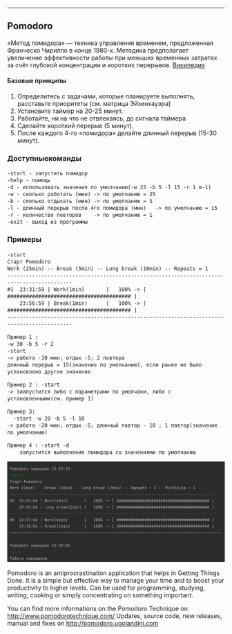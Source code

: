 --------
Pomodoro
--------
«Метод помидора» — техника управления временем, предложенная Франческо Чирилло в конце 1980-х.
Методика предполагает увеличение эффективности работы при меньших временных затратах за счёт 
глубокой концентрации и коротких перерывов. [Википедия](https://ru.wikipedia.org/wiki/%D0%9C%D0%B5%D1%82%D0%BE%D0%B4_%D0%BF%D0%BE%D0%BC%D0%B8%D0%B4%D0%BE%D1%80%D0%B0)

#### Базовые принципы
1. Определитесь с задачами, которые планируете выполнять, расставьте приоритеты (см. матрица Эйзенхауэра)
2. Установите таймер на 20-25 минут.
3. Работайте, ни на что не отвлекаясь, до сигнала таймера
4. Сделайте короткий перерыв (5 минут).
5. После каждого 4-го «помидора» делайте длинный перерыв (15-30 минут).

### Доступныекоманды
````
-start - запустить помидор
-help - помощь
-d - использовать значения по умолчанию(-w 25 -b 5 -l 15 -r 1 m-1)
-w - сколько работать (мин)	-> по умолчанию = 25
-b - сколько отдыхать (мин)	-> по умолчанию = 5
-l - длинный перерыв после 4го помидора (мин)	-> по умолчанию = 15
-r - количество повторов 	-> по умолчанию = 1
-exit - выход из программы
````

### Примеры
````
-start
Старт Pomodoro
Work (25min) -- Break (5min) -- Long break (10min) -- Repeats = 1 
-------------------------------------------------------------------------------------------
#1  23:31:59 | Work(1min)       |   100% -> [ ######################################## ]
    23:56:59 | Break(1min)      |   100% -> [ ######################################## ]
-------------------------------------------------------------------------------------------
````

````
Пример 1 : 
-w 30 -b 5 -r 2
-start 
-> работа -30 мин; отдых -5; 2 повтора
длинный перерыв = 15(значение по умолчанию), если ранее не было услановлено другое значение
````
````
Пример 2 : -start
-> заапустится либо с параметрами по умолчани, либо с установленными(см. пример 1)
````
````
Пример 3:
  -start -w 20 -b 5 -l 10
-> работа -20 мин; отдых -5; длинный повтор - 10 ; 1 повтор(значение по умолчанию)   
````
````   
Пример 4 : -start -d    
    запустится выполнение помидора со значениями по умолчанию
````


![img.png](img.png)


Pomodoro is an antiprocrastination application that helps in Getting Things Done.
It is a simple but effective way to manage your time and to boost your productivity to higher levels.
Can be used for programming, studying, writing, cooking or simply concentrating on something important.

You can find more informations on the Pomodoro Technique on http://www.pomodorotechnique.com/
Updates, source code, new releases, manual and fixes on http://pomodoro.ugolandini.com

